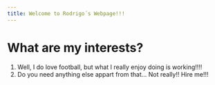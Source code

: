```yaml
---
title: Welcome to Rodrigo´s Webpage!!!
---
```

# **What are my interests?**
1. Well, I do love football, but what I really enjoy doing is working!!!!
2. Do you need anything else appart from that... Not really!! Hire me!!!
